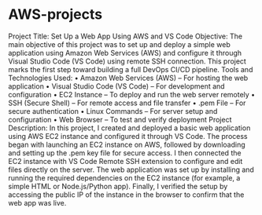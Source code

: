 # AWS-projects
Project Title: 
Set Up a Web App Using AWS and VS Code 
Objective: 
The main objective of this project was to set up and deploy a simple web application using 
Amazon Web Services (AWS) and configure it through Visual Studio Code (VS Code) using 
remote SSH connection. This project marks the first step toward building a full DevOps CI/CD 
pipeline. 
Tools and Technologies Used: 
• Amazon Web Services (AWS) – For hosting the web application 
• Visual Studio Code (VS Code) – For development and configuration 
• EC2 Instance – To deploy and run the web server remotely 
• SSH (Secure Shell) – For remote access and file transfer 
• .pem File – For secure authentication 
• Linux Commands – For server setup and configuration 
• Web Browser – To test and verify deployment 
Project Description: 
In this project, I created and deployed a basic web application using AWS EC2 instance and 
configured it through VS Code. 
The process began with launching an EC2 instance on AWS, followed by downloading and 
setting up the .pem key file for secure access. I then connected the EC2 instance with VS Code 
Remote SSH extension to configure and edit files directly on the server. 
The web application was set up by installing and running the required dependencies on the EC2 
instance (for example, a simple HTML or Node.js/Python app). Finally, I verified the setup by 
accessing the public IP of the instance in the browser to confirm that the web app was live.
